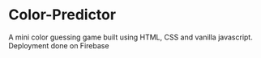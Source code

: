 # Color-Predictor

A mini color guessing game built using HTML, CSS and vanilla javascript.
Deployment done on Firebase

